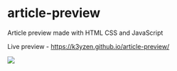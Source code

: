 # article-preview
Article preview made with HTML CSS and JavaScript

Live preview - https://k3yzen.github.io/article-preview/

![](https://i.ibb.co/VSng9Df/preview-share.png)
